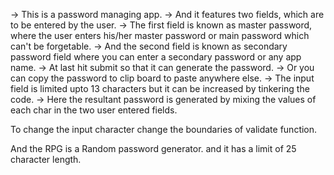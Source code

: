 -> This is a password managing app.
-> And it features two fields, which are to be entered by the user.
-> The first field is known as master password, where the user enters his/her master password or main password which can't be forgetable.
-> And the second field is known as secondary password field where you can enter a secondary password or any app name.
-> At last hit submit so that it can generate the password.
-> Or you can copy the password to clip board to paste anywhere else.
-> The input field is limited upto 13 characters but it can be increased by tinkering the code.
-> Here the resultant password is generated by mixing the values of each char in the two user entered fields.

To change the input character change the boundaries of validate function.

And the RPG is a Random password generator. and it has a limit of 25 character length.
